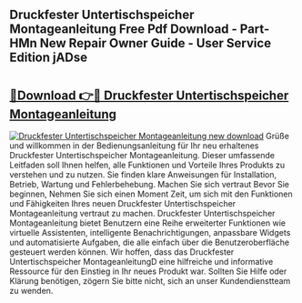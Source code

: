 ## Druckfester Untertischspeicher Montageanleitung Free Pdf Download - Part-HMn New Repair Owner Guide - User Service Edition jADse

# <h2><a href="http://df7y8q.blite.top/?on=Druckfester+Untertischspeicher+Montageanleitung">🔗Download 👉🔴 Druckfester Untertischspeicher Montageanleitung</a></h2>

[![Druckfester Untertischspeicher Montageanleitung new download](https://i.imgur.com/lujVjoI.png)](http://df7y8q.blite.top/?on=Druckfester+Untertischspeicher+Montageanleitung)
Grüße und willkommen in der Bedienungsanleitung für Ihr neu erhaltenes Druckfester Untertischspeicher Montageanleitung. Dieser umfassende Leitfaden soll Ihnen helfen, alle Funktionen und Vorteile Ihres Produkts zu verstehen und zu nutzen. Sie finden klare Anweisungen für Installation, Betrieb, Wartung und Fehlerbehebung. Machen Sie sich vertraut Bevor Sie beginnen, Nehmen Sie sich einen Moment Zeit, um sich mit den Funktionen und Fähigkeiten Ihres neuen Druckfester Untertischspeicher Montageanleitung vertraut zu machen. Druckfester Untertischspeicher Montageanleitung bietet Benutzern eine Reihe erweiterter Funktionen wie virtuelle Assistenten, intelligente Benachrichtigungen, anpassbare Widgets und automatisierte Aufgaben, die alle einfach über die Benutzeroberfläche gesteuert werden können. Wir hoffen, dass das Druckfester Untertischspeicher MontageanleitungD eine hilfreiche und informative Ressource für den Einstieg in Ihr neues Produkt war. Sollten Sie Hilfe oder Klärung benötigen, zögern Sie bitte nicht, sich an unser Kundendienstteam zu wenden.
